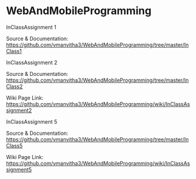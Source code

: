 # WebAndMobileProgramming

InClassAssignment 1

Source & Documentation: https://github.com/vmanvitha3/WebAndMobileProgramming/tree/master/InClass1

InClassAssignment 2 

Source & Documentation: https://github.com/vmanvitha3/WebAndMobileProgramming/tree/master/InClass2

Wiki Page Link: https://github.com/vmanvitha3/WebAndMobileProgramming/wiki/InClassAssignment2


InClassAssignment 5 

Source & Documentation: https://github.com/vmanvitha3/WebAndMobileProgramming/tree/master/InClass5

Wiki Page Link: https://github.com/vmanvitha3/WebAndMobileProgramming/wiki/InClassAssignment5
